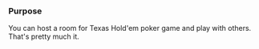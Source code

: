 ### Purpose

You can host a room for Texas Hold'em poker game and play with others. That's pretty much it. 